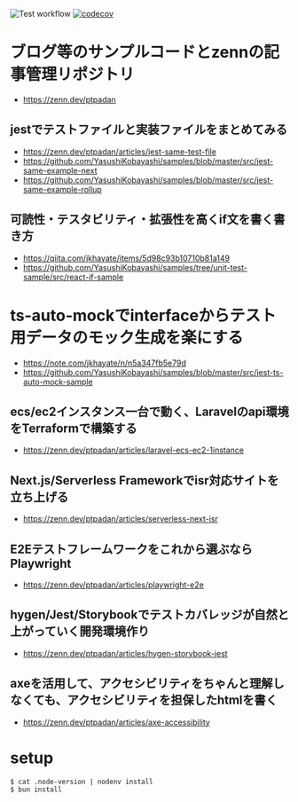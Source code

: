 ![Test workflow](https://github.com/YasushiKobayashi/samples/workflows/Test%20workflow/badge.svg)
[![codecov](https://codecov.io/gh/YasushiKobayashi/samples/branch/master/graph/badge.svg)](https://app.codecov.io/gh/YasushiKobayashi/samples)

# ブログ等のサンプルコードとzennの記事管理リポジトリ

- https://zenn.dev/ptpadan

## jestでテストファイルと実装ファイルをまとめてみる

- https://zenn.dev/ptpadan/articles/jest-same-test-file
- https://github.com/YasushiKobayashi/samples/blob/master/src/jest-same-example-next
- https://github.com/YasushiKobayashi/samples/blob/master/src/jest-same-example-rollup

## 可読性・テスタビリティ・拡張性を高くif文を書く書き方

- https://qiita.com/jkhayate/items/5d98c93b10710b81a149
- https://github.com/YasushiKobayashi/samples/tree/unit-test-sample/src/react-if-sample

# ts-auto-mockでinterfaceからテスト用データのモック生成を楽にする

- https://note.com/jkhayate/n/n5a347fb5e79d
- https://github.com/YasushiKobayashi/samples/blob/master/src/jest-ts-auto-mock-sample

## ecs/ec2インスタンス一台で動く、Laravelのapi環境をTerraformで構築する

- https://zenn.dev/ptpadan/articles/laravel-ecs-ec2-1instance

## Next.js/Serverless Frameworkでisr対応サイトを立ち上げる

- https://zenn.dev/ptpadan/articles/serverless-next-isr

## E2Eテストフレームワークをこれから選ぶならPlaywright

- https://zenn.dev/ptpadan/articles/playwright-e2e

## hygen/Jest/Storybookでテストカバレッジが自然と上がっていく開発環境作り

- https://zenn.dev/ptpadan/articles/hygen-storybook-jest

## axeを活用して、アクセシビリティをちゃんと理解しなくても、アクセシビリティを担保したhtmlを書く

- https://zenn.dev/ptpadan/articles/axe-accessibility

# setup

```bash
$ cat .node-version | nodenv install
$ bun install
```
